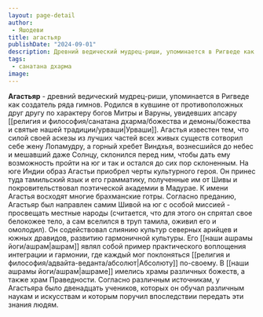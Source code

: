 ```yaml
---
layout: page-detail
author:
 - Яшодеви
title: агастьяр
publishDate: "2024-09-01"
description: Древний ведический мудрец-риши, упоминается в Ригведе как создатель ряда гимнов. Родился в кувшине от противоположных друг другу по характеру богов Митры и Варуны, увидевших апсару Урваши. Агастья известен тем, что силой своей аскезы из лучших частей всех живых существ сотворил себе жену Лопамудру, а горный хребет Виндхья, вознесшийся до небес и мешавший даже Солнцу, склонился перед ним, чтобы дать ему возможность пройти на юг и так и остался до сих пор склоненным. На юге Индии образ Агастьи приобрел черты культурного героя. Он принес туда тамильский язык и его грамматику, полученные им от Шивы и покровительствовал поэтической академии в Мадурае. К имени Агастья восходят многие брахманские готры.
tags:
 - санатана дхарма
image: 
---
```

**Агастьяр** - древний ведический мудрец-риши, упоминается в Ригведе как создатель ряда гимнов. Родился в кувшине от противоположных друг другу по характеру богов Митры и Варуны, увидевших апсару [[религия и философия/санатана дхарма/божества и демоны/божества и святые нашей традиции/урваши|Урваши]]. Агастья известен тем, что силой своей аскезы из лучших частей всех живых существ сотворил себе жену Лопамудру, а горный хребет Виндхья, вознесшийся до небес и мешавший даже Солнцу, склонился перед ним, чтобы дать ему возможность пройти на юг и так и остался до сих пор склоненным. На юге Индии образ Агастьи приобрел черты культурного героя. Он принес туда тамильский язык и его грамматику, полученные им от Шивы и покровительствовал поэтической академии в Мадурае. К имени Агастья восходят многие брахманские готры.
Согласно преданию, Агастьяр был направлен самим Шивой на юг с особой миссией - просвещать местные народы (считается, что для этого он спрятал свое белокожее тело, а сам вселился в труп тамила, оживил его и омолодил). Он содействовал слиянию культур северных арийцев и южных дравидов, развитию гармоничной культуры. Его [[наши ашрамы йоги/ашрам|ашрам]] являл собой пример практического воплощения интеграции и гармонии, где каждый мог поклоняться [[религия и философия/адвайта-веданта/абсолют|Абсолюту]] по-своему. В [[наши ашрамы йоги/ашрам|ашраме]] имелись храмы различных божеств, а также храм Праведности. Согласно различным источникам, у Агастьяра было двенадцать учеников, которых он обучал различным наукам и искусствам и которым поручил впоследствии передать эти знания людям.

